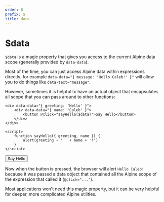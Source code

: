 ```yaml
---
order: 8
prefix: $
title: data
---
```


# $data

`$data` is a magic property that gives you access to the current Alpine data scope (generally provided by `data-data`).

Most of the time, you can just access Alpine data within expressions directly. for example `data-data="{ message: 'Hello Caleb!' }"` will allow you to do things like `data-text="message"`.

However, sometimes it is helpful to have an actual object that encapsulates all scope that you can pass around to other functions:

```alpine
<div data-data="{ greeting: 'Hello' }">
    <div data-data="{ name: 'Caleb' }">
        <button @click="sayHello($data)">Say Hello</button>
    </div>
</div>

<script>
    function sayHello({ greeting, name }) {
        alert(greeting + ' ' + name + '!')
    }
</script>
```

<!-- START_VERBATIM -->
<div data-data="{ greeting: 'Hello' }" class="demo">
    <div data-data="{ name: 'Caleb' }">
        <button @click="sayHello($data)">Say Hello</button>
    </div>
</div>

<script>
    function sayHello({ greeting, name }) {
        alert(greeting + ' ' + name + '!')
    }
</script>
<!-- END_VERBATIM -->

Now when the button is pressed, the browser will alert `Hello Caleb!` because it was passed a data object that contained all the Alpine scope of the expression that called it (`@click="..."`).

Most applications won't need this magic property, but it can be very helpful for deeper, more complicated Alpine utilities.
